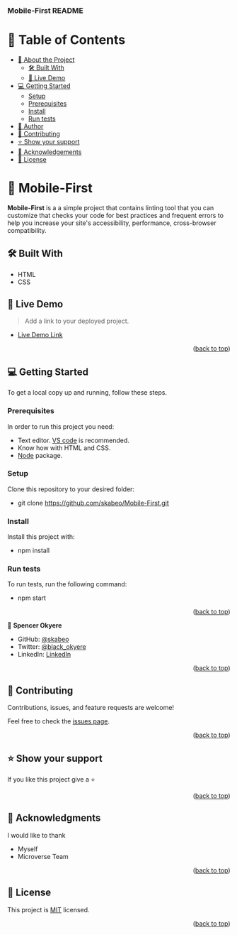 <a name="readme-top"></a>

<h3><b>Mobile-First README</b></h3>

# 📗 Table of Contents

- [📖 About the Project](#about-project)
  - [🛠 Built With](#built-with)
  - [🚀 Live Demo](#live-demo)
- [💻 Getting Started](#getting-started)
  - [Setup](#setup)
  - [Prerequisites](#prerequisites)
  - [Install](#install)
  - [Run tests](#run-tests)
- [👥 Author](#authors)
- [🤝 Contributing](#contributing)
- [⭐️ Show your support](#support)
- [🙏 Acknowledgements](#acknowledgements)
- [📝 License](#license)

# 📖 Mobile-First <a name="about-project"></a>

**Mobile-First** is a a simple project that contains linting tool that you can customize that checks your code for best practices and frequent errors to help you increase your site's accessibility, performance, cross-browser compatibility.

## 🛠 Built With <a name="built-with"></a>

- HTML
- CSS

## 🚀 Live Demo <a name="live-demo"></a>

> Add a link to your deployed project.

- [Live Demo Link](http://127.0.0.1:5500/index.html)

<p align="right">(<a href="#readme-top">back to top</a>)</p>


## 💻 Getting Started <a name="getting-started"></a>

To get a local copy up and running, follow these steps.

### Prerequisites

In order to run this project you need:

- Text editor. [VS code](https://code.visualstudio.com/download) is recommended.
- Know how with HTML and CSS.
- [Node](https://nodejs.org/en/dpwnload) package.

### Setup

Clone this repository to your desired folder:

- git clone https://github.com/skabeo/Mobile-First.git

### Install

Install this project with:

- npm install

### Run tests

To run tests, run the following command:

- npm start

<p align="right">(<a href="#readme-top">back to top</a>)</p>

👤 **Spencer Okyere**

- GitHub: [@skabeo](https://github.com/skabeo)
- Twitter: [@black_okyere](https://twitter.com/black_okyere)
- LinkedIn: [LinkedIn](https://linkedin.com/in/okyere-spencer-9b602623b)

<p align="right">(<a href="#readme-top">back to top</a>)</p>


## 🤝 Contributing <a name="contributing"></a>

Contributions, issues, and feature requests are welcome!

Feel free to check the [issues page](https://github.com/skabeo/Mobile-First/issues).

<p align="right">(<a href="#readme-top">back to top</a>)</p>

## ⭐️ Show your support <a name="support"></a>

If you like this project give a ⭐️

<p align="right">(<a href="#readme-top">back to top</a>)</p>

## 🙏 Acknowledgments <a name="acknowledgements"></a>

I would like to thank

- Myself
- Microverse Team

<p align="right">(<a href="#readme-top">back to top</a>)</p>

## 📝 License <a name="license"></a>

This project is [MIT](https://github.com/skabeo/Mobile-First/blob/main/LICENSE.md) licensed.

<p align="right">(<a href="#readme-top">back to top</a>)</p>